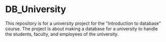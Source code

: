 # DB_University
This repository is for a university project for the "Introduction to database" course.
The project is about making a database for a university to handle the students, faculty, and employees of the university.
